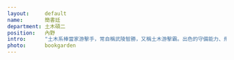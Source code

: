 ```yaml
---
layout:     default
name:       簡書廷
department: 土木碩二
position:   內野
intro:      "土木系棒當家游擊手，常自稱武陵智勝，又稱土木游擊霸。出色的守備能力、飛快的腳程和很黑的膚色是招牌。"
photo:      bookgarden
---
```

